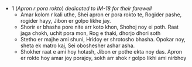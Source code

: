 - 1 (*Apron r pora rokto*)
  *dedicated to IM-18 for their farewell*
	- Amar kolom r kali uthe,
	  Shei apron er pora rokto te,
	  Rogider pashe, rogider hayy,
	  Jibon er golpo likhe jay.
	- Shorir er bhasha pore nite arr koto khon,
	  Shohoj noy ei poth.
	  Raat jaga chokh, uchit pora mon,
	  Rog e thaki, dhorjo dhori soth
	- Stetho er majhe ami shuni,
	  Hridoy er shrotosho bhasha.
	  Opokar noy, sheta ek matro kaj,
	  Sei oboshesher ashar asha.
	- Shokher raat e ami hoy hotash,
	  Jibon er pothe ekta noy das.
	  Apron er rokto hoy amar joy porajoy,
	  sokh arr shok r golpo likhi ami nirbhoy